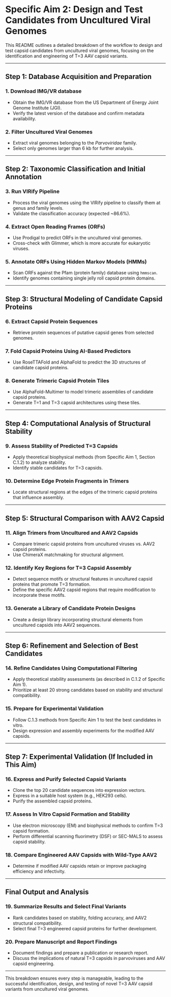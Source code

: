 # Specific Aim 2: Design and Test Candidates from Uncultured Viral Genomes

This README outlines a detailed breakdown of the workflow to design and test capsid candidates from uncultured viral genomes, focusing on the identification and engineering of T=3 AAV capsid variants.

---

## Step 1: Database Acquisition and Preparation

### 1. Download IMG/VR database
- Obtain the IMG/VR database from the US Department of Energy Joint Genome Institute (JGI).
- Verify the latest version of the database and confirm metadata availability.

### 2. Filter Uncultured Viral Genomes
- Extract viral genomes belonging to the *Parvoviridae* family.
- Select only genomes larger than 6 kb for further analysis.

---

## Step 2: Taxonomic Classification and Initial Annotation

### 3. Run VIRify Pipeline
- Process the viral genomes using the VIRify pipeline to classify them at genus and family levels.
- Validate the classification accuracy (expected ~86.6%).

### 4. Extract Open Reading Frames (ORFs)
- Use Prodigal to predict ORFs in the uncultured viral genomes.
- Cross-check with Glimmer, which is more accurate for eukaryotic viruses.

### 5. Annotate ORFs Using Hidden Markov Models (HMMs)
- Scan ORFs against the Pfam (protein family) database using `hmmscan`.
- Identify genomes containing single jelly roll capsid protein domains.

---

## Step 3: Structural Modeling of Candidate Capsid Proteins

### 6. Extract Capsid Protein Sequences
- Retrieve protein sequences of putative capsid genes from selected genomes.

### 7. Fold Capsid Proteins Using AI-Based Predictors
- Use RoseTTAFold and AlphaFold to predict the 3D structures of candidate capsid proteins.

### 8. Generate Trimeric Capsid Protein Tiles
- Use AlphaFold-Multimer to model trimeric assemblies of candidate capsid proteins.
- Generate T=1 and T=3 capsid architectures using these tiles.

---

## Step 4: Computational Analysis of Structural Stability

### 9. Assess Stability of Predicted T=3 Capsids
- Apply theoretical biophysical methods (from Specific Aim 1, Section C.1.2) to analyze stability.
- Identify stable candidates for T=3 capsids.

### 10. Determine Edge Protein Fragments in Trimers
- Locate structural regions at the edges of the trimeric capsid proteins that influence assembly.

---

## Step 5: Structural Comparison with AAV2 Capsid

### 11. Align Trimers from Uncultured and AAV2 Capsids
- Compare trimeric capsid proteins from uncultured viruses vs. AAV2 capsid proteins.
- Use ChimeraX matchmaking for structural alignment.

### 12. Identify Key Regions for T=3 Capsid Assembly
- Detect sequence motifs or structural features in uncultured capsid proteins that promote T=3 formation.
- Define the specific AAV2 capsid regions that require modification to incorporate these motifs.

### 13. Generate a Library of Candidate Protein Designs
- Create a design library incorporating structural elements from uncultured capsids into AAV2 sequences.

---

## Step 6: Refinement and Selection of Best Candidates

### 14. Refine Candidates Using Computational Filtering
- Apply theoretical stability assessments (as described in C.1.2 of Specific Aim 1).
- Prioritize at least 20 strong candidates based on stability and structural compatibility.

### 15. Prepare for Experimental Validation
- Follow C.1.3 methods from Specific Aim 1 to test the best candidates in vitro.
- Design expression and assembly experiments for the modified AAV capsids.

---

## Step 7: Experimental Validation (If Included in This Aim)

### 16. Express and Purify Selected Capsid Variants
- Clone the top 20 candidate sequences into expression vectors.
- Express in a suitable host system (e.g., HEK293 cells).
- Purify the assembled capsid proteins.

### 17. Assess In Vitro Capsid Formation and Stability
- Use electron microscopy (EM) and biophysical methods to confirm T=3 capsid formation.
- Perform differential scanning fluorimetry (DSF) or SEC-MALS to assess capsid stability.

### 18. Compare Engineered AAV Capsids with Wild-Type AAV2
- Determine if modified AAV capsids retain or improve packaging efficiency and infectivity.

---

## Final Output and Analysis

### 19. Summarize Results and Select Final Variants
- Rank candidates based on stability, folding accuracy, and AAV2 structural compatibility.
- Select final T=3 engineered capsid proteins for further development.

### 20. Prepare Manuscript and Report Findings
- Document findings and prepare a publication or research report.
- Discuss the implications of natural T=3 capsids in parvoviruses and AAV capsid engineering.

---

This breakdown ensures every step is manageable, leading to the successful identification, design, and testing of novel T=3 AAV capsid variants from uncultured viral genomes.

